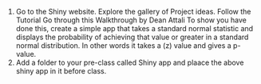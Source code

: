 1. Go to the Shiny website.
    Explore the gallery of Project ideas.
    Follow the Tutorial
    Go through this Walkthrough by Dean Attali
    To show you have done this, create a simple app that takes a standard normal statistic and displays the probability of achieving that value or greater in a standard normal distribution. In other words it takes a (z) value and gives a p-value.
2. Add a folder to your pre-class called Shiny app and plaace the above shiny app in it before class.
